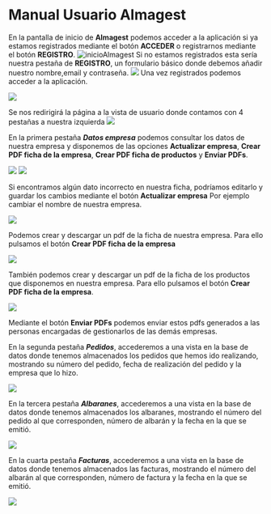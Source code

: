 # Manual Usuario Almagest
En la pantalla de inicio de **Almagest** podemos acceder a la aplicación si ya estamos registrados mediante el botón **ACCEDER** o registrarnos mediante el botón **REGISTRO**.
![inicioAlmagest](https://user-images.githubusercontent.com/93120404/155229643-b67e9c52-2a78-4262-80a0-73c1d05ae286.png)
Si no estamos registrados esta sería nuestra pestaña de **REGISTRO**, un formulario básico donde debemos añadir nuestro nombre,email y contraseña.
![](file:///C:/Users/Alberto/Documents/RegistroAlmagest.png)
Una vez registrados podemos acceder a la aplicación.


![](../Documents/accesoAlmagest.png)

Se nos redirigirá la página a la vista de usuario donde contamos con 4 pestañas a nuestra izquierda
![](../Documents/vistaUsuario.png)

En la primera pestaña ***Datos empresa*** podemos consultar los datos de nuestra empresa y disponemos de las opciones **Actualizar empresa**, **Crear PDF ficha de la empresa**, **Crear PDF ficha de productos** y **Enviar PDFs**.

![](../Documents/datosEmpresa.png)
![](../Documents/datosEmpresa2.png)

Si encontramos algún dato incorrecto en nuestra ficha, podríamos editarlo y guardar los cambios mediante el botón **Actualizar empresa**
Por ejemplo cambiar el nombre de nuestra empresa.

![](../Documents/nombreEmpresa.png)

Podemos crear y descargar un pdf de la ficha  de nuestra empresa. Para ello pulsamos el botón **Crear PDF ficha de la empresa**

![](../Documents/crearPdf.png)

También podemos crear y descargar un pdf de la ficha  de los productos que disponemos en nuestra empresa. Para ello pulsamos el botón **Crear PDF ficha de la empresa**.

![](../Documents/productosEmpresa.png)

Mediante el botón **Enviar PDFs** podemos enviar estos pdfs generados a las personas encargadas de gestionarlos de las demás empresas.

En la segunda pestaña ***Pedidos***, accederemos a una vista en la base de datos donde tenemos almacenados los pedidos que hemos ido realizando, mostrando su número del pedido, fecha de realización del pedido y la empresa que lo hizo.

![](../Documents/pedidos.png)

En la tercera pestaña ***Albaranes***, accederemos a una vista en la base de datos donde tenemos almacenados los albaranes, mostrando el número del pedido al que corresponden, número de albarán y la fecha en la que se emitió.

![](../Documents/albaranes.png)

En la cuarta pestaña ***Facturas***, accederemos a una vista en la base de datos donde tenemos almacenados las facturas, mostrando el número del albarán al que corresponden, número de factura y la fecha en la que se emitió.

![](../Documents/facturas.png)
